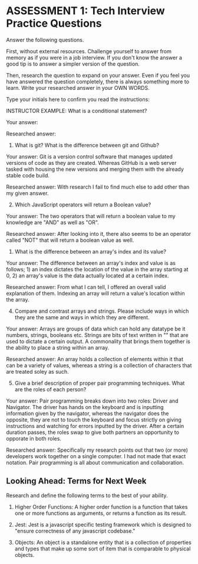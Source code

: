 # ASSESSMENT 1: Tech Interview Practice Questions

Answer the following questions.

First, without external resources. Challenge yourself to answer from memory as if you were in a job interview. If you don't know the answer a good tip is to answer a simpler version of the question.

Then, research the question to expand on your answer. Even if you feel you have answered the question completely, there is always something more to learn. Write your researched answer in your OWN WORDS.

Type your initials here to confirm you read the instructions:

INSTRUCTOR EXAMPLE: What is a conditional statement?

Your answer:

Researched answer:

1. What is git? What is the difference between git and Github?

Your answer: Git is a version control software that manages updated versions of code as they are created. Whereas GitHub is a web server tasked with housing the new versions and merging them with the already stable code build.

Researched answer: With research I fail to find much else to add other than my given answer.

2. Which JavaScript operators will return a Boolean value?

Your answer: The two operators that will return a boolean value to my knowledge are "AND" as well as "OR".

Researched answer: After looking into it, there also seems to be an operator called "NOT" that will return a boolean value as well.

1. What is the difference between an array's index and its value?

Your answer: The difference between an array's index and value is as follows; 1) an index dictates the location of the value in the array starting at 0, 2) an array's value is the data actually located at a certain index.

Researched answer: From what I can tell, I offered an overall valid explanation of them. Indexing an array will return a value's location within the array.

4. Compare and contrast arrays and strings. Please include ways in which they are the same and ways in which they are different.

Your answer: Arrays are groups of data which can hold any datatype be it numbers, strings, booleans etc. Strings are bits of text written in "" that are used to dictate a certain output. A commonality that brings them together is the ability to place a string within an array.

Researched answer: An array holds a collection of elements within it that can be a variety of values, whereas a string is a collection of characters that are treated soley as such.

5. Give a brief description of proper pair programming techniques. What are the roles of each person?

Your answer: Pair programming breaks down into two roles: Driver and Navigator. The driver has hands on the keyboard and is inputting information given by the navigator, whereas the navigator does the opposite, they are not to touch the keyboard and focus strictly on giving instructions and watching for errors inputted by the driver. After a certain duration passes, the roles swap to give both partners an opportunity to opporate in both roles.

Researched answer: Specifically my research points out that two (or more) developers work together on a single computer. I had not made that exact notation. Pair programming is all about communication and collaboration.

## Looking Ahead: Terms for Next Week

Research and define the following terms to the best of your ability.

1. Higher Order Functions: A higher order function is a function that takes one or more functions as arguments, or returns a function as its result.

2. Jest: Jest is a javascript specific testing framework which is designed to "ensure correctness of any javascript codebase."

3. Objects: An object is a standalone entity that is a collection of properties and types that make up some sort of item that is comparable to physical objects.
